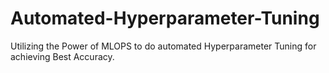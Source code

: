 # Automated-Hyperparameter-Tuning
Utilizing the Power of MLOPS to do automated Hyperparameter Tuning for achieving Best Accuracy.
